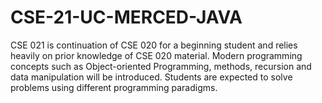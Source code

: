 # CSE-21-UC-MERCED-JAVA
CSE 021 is continuation of CSE 020 for a beginning student and relies heavily on prior knowledge of CSE 020 material. Modern programming concepts such as Object-oriented Programming, methods, recursion and data manipulation will be introduced. Students are expected to solve problems using different programming paradigms.
